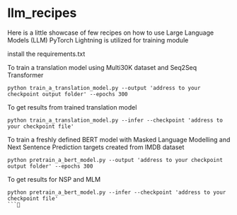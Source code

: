 # llm_recipes
Here is a little showcase of few recipes on how to use Large Language Models (LLM)
PyTorch Lightning is utilized for training module

install the requirements.txt

To train a translation model using Multi30K dataset and Seq2Seq Transformer
```
python train_a_translation_model.py --output 'address to your checkpoint output folder' --epochs 300
```

To get results from trained translation model
```
python train_a_translation_model.py --infer --checkpoint 'address to your checkpoint file'
```

To train a freshly defined BERT model with Masked Language Modelling and Next Sentence Prediction targets created from IMDB dataset

```
python pretrain_a_bert_model.py --output 'address to your checkpoint output folder' --epochs 300
```

To get results for NSP and MLM

```
python pretrain_a_bert_model.py --infer --checkpoint 'address to your checkpoint file'
```

